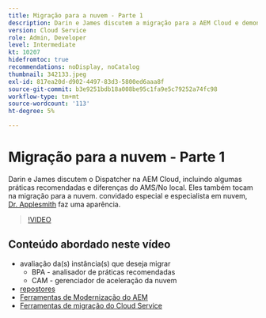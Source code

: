 ```yaml
---
title: Migração para a nuvem - Parte 1
description: Darin e James discutem a migração para a AEM Cloud e demonstram algumas técnicas e práticas recomendadas.
version: Cloud Service
role: Admin, Developer
level: Intermediate
kt: 10207
hidefromtoc: true
recommendations: noDisplay, noCatalog
thumbnail: 342133.jpeg
exl-id: 817ea20d-d902-4497-83d3-5800ed6aaa8f
source-git-commit: b3e9251bdb18a008be95c1fa9e5c79252a74fc98
workflow-type: tm+mt
source-wordcount: '113'
ht-degree: 5%

---
```


# Migração para a nuvem - Parte 1

Darin e James discutem o Dispatcher na AEM Cloud, incluindo algumas práticas recomendadas e diferenças do AMS/No local. Eles também tocam na migração para a nuvem. convidado especial e especialista em nuvem, [Dr. Applesmith](https://twitter.com/DrApplesmith) faz uma aparência.

>[!VIDEO](https://video.tv.adobe.com/v/342133?quality=12&learn=on)

## Conteúdo abordado neste vídeo

+ avaliação da(s) instância(s) que deseja migrar
   + BPA - analisador de práticas recomendadas
   + CAM - gerenciador de aceleração da nuvem
+ [repostores](https://github.com/chetanmeh/oak-console-scripts/tree/master/src/main/groovy/repostats)
+ [Ferramentas de Modernização do AEM](https://opensource.adobe.com/aem-modernize-tools/)
+ [Ferramentas de migração do Cloud Service](https://github.com/adobe/aem-cloud-service-source-migration)
